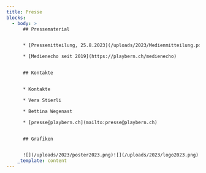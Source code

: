 ```yaml
---
title: Presse
blocks:
  - body: >
      ## Pressematerial 


      * [Pressemitteilung, 25.8.2023](/uploads/2023/Medienmitteilung.pdf) (PDF)

      * [Medienecho seit 2019](https://playbern.ch/medienecho)


      ## Kontakte 


      * Kontakte

      * Vera Stierli

      * Bettina Wegenast

      * [presse@playbern.ch](mailto:presse@playbern.ch)


      ## Grafiken


      ![](/uploads/2023/poster2023.png)![](/uploads/2023/logo2023.png)![](/uploads/2023/PlayBern-Original.png)
    _template: content
---
```















